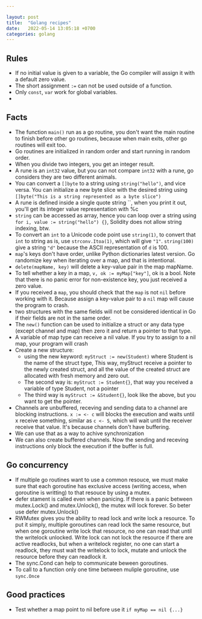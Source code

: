 ```yaml
---

layout: post
title:  "Golang recipes"
date:   2022-05-14 13:05:18 +0700
categories: golang
---
```


## Rules
- If no initial value is given to a variable, the Go compiler will assign it with a default zero value.
- The short assignment `:=` can not be used outside of a function.
- Only `const`, `var` work for global variables.
- 

## Facts
- The function `main()` run as a go routine, you don't want the main routine to finish before other go routines, because when main exits, other go routines will exit too.
- Go routines are initialized in random order and start running in random order.
- When you divide two integers, you get an integer result.
- A rune is an `int32` value, but you can not compare `int32` with a rune, go considers they are two different animals.
- You can convert a `[]byte` to a string using `string("hello")`, and vice versa. You can initialize a new byte slice with the desired string using `[]byte("This is a string represented as a byte slice")`
- A rune is defined inside a single quote string ``, when you print it out, you'll get its integer value representation with %c 
- `string` can be accessed as array, hence you can loop over a string using `for i, value := string("hello") {}`, Solidity does not allow string indexing, btw.
- To convert an `int` to a Unicode code point use `string(1)`, to convert that `int` to string as is, use `strconv.Itoa(1)`, which will give `"1"`. `string(100)` give a string `"d"` because the ASCII representation of `d` is 100.
- `map`'s keys don't have order, unlike Python dictionaries latest version. Go randomize key when iterating over a map, and that is intentional.
- `delete(mapName, key)` will delete a key-value pair in the map mapName.
- To tell whether a key in a map, `v, ok := myMap["key"]`, ok is a bool. Note that there is no panic error for non-existence key, you just received a zero value.
- If you received a `map`, you should check that the `map` is not `nil` before working with it. Because assign a key-value pair to a `nil` map will cause the program to crash.
- two structures with the same fields will not be considered identical in Go if their fields are not in the same order.
- The `new()` function can be used to initialize a struct or any data type (except channel and map) then zero it and return a pointer to that type.
- A variable of map type can receive a nil value. If you try to assign to a nil map, your program will crash
- Create a new structure:
    - using the new keyword: `myStruct := new(Student)` where Student is the name of the struct type, This way, myStruct receive a pointer to the newly created struct, and all the value of the created struct are allocated with fresh memory and zero out.
    - The second way is: `myStruct := Student{}`, that way you received a variable of type Student, not a pointer
    - The third way is `myStruct := &Student{}`, look like the above, but you want to get the pointer.
- Channels are unbuffered, receving and sending data to a channel are blocking instructions. `x := <- c` will blocks the execution and waits until x receive something, similar as `c <- 5`, which will wait until the receiver receive that value. It's because channels don't have buffering.
- We can use that as a way to achive synchronization
- We can also create buffered channels. Now the sending and receving instructions only block the execution if the buffer is full.

## Go concurrency
- If multiple go routines want to use a common resouce, we must make sure that  each goroutine has exclusive access (writing access, when goroutine is writting) to that resouce by using a mutex.
- defer stament is called even when panicing. If there is a panic between mutex.Lock() and mutex.Unlock(), the mutex will lock forever. So beter use defer mutex.Unlock()
- RWMutex gives you the ability to read lock and write lock a resource. To put it simply, multiple goroutines can read lock the same resource, but when one goroutine write lock that resource, no one can read that until the writelock unlocked. Write lock can not lock the resource if there are active readlocks, but when a writelock register, no one can start a readlock, they must wait the writelock to lock, mutate and unlock the resource before they can readlock it.
- The sync.Cond can help to communicate beween goroutines.
- To call to a function only one time between muliple goroutine, use `sync.Once`  
## Good practices
- Test whether a map point to nil before use it `if myMap == nil {...}`

